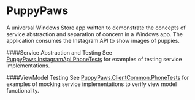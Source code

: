 PuppyPaws
=========
A universal Windows Store app written to demonstrate the concepts of service abstraction and separation of concern in a Windows app.
The application consumes the Instagram API to show images of puppies.

####Service Abstraction and Testing
See [PuppyPaws.InstagramApi.PhoneTests](PuppyPaws.InstagramApi.PhoneTests) for examples of testing service implementations. 

####ViewModel Testing
See [PuppyPaws.ClientCommon.PhoneTests](PuppyPaws.ClientCommon.PhoneTests) for examples of mocking service implementations to verify view model functionality.
